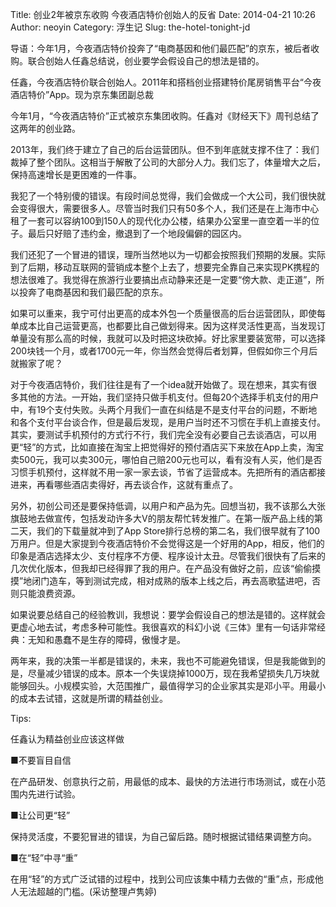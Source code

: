 Title: 创业2年被京东收购 今夜酒店特价创始人的反省
Date: 2014-04-21 10:26
Author: neoyin
Category: 浮生记
Slug: the-hotel-tonight-jd

导语：今年1月，今夜酒店特价投奔了“电商基因和他们最匹配”的京东，被后者收购。联合创始人任鑫总结说，创业要学会假设自己的想法是错的。

任鑫，今夜酒店特价联合创始人。2011年和搭档创业搭建特价尾房销售平台“今夜酒店特价”App。现为京东集团副总裁

今年1月，“今夜酒店特价”正式被京东集团收购。任鑫对《财经天下》周刊总结了这两年的创业路。

2013年，我们终于建立了自己的后台运营团队。但不到年底就支撑不住了：我们裁掉了整个团队。这相当于解散了公司的大部分人力。我们忘了，体量增大之后，保持高速增长是更困难的一件事。

<!--more-->

我犯了一个特别傻的错误。有段时间总觉得，我们会做成一个大公司，我们很快就会变得很大，需要很多人。尽管当时我们只有50多个人，我们还是在上海市中心租了一套可以容纳100到150人的现代化办公楼，结果办公室里一直空着一半的位子。最后只好赔了违约金，撤退到了一个地段偏僻的园区内。

我们还犯了一个冒进的错误，理所当然地以为一切都会按照我们预期的发展。实际到了后期，移动互联网的营销成本整个上去了，想要完全靠自己来实现PK携程的想法很难了。我觉得在旅游行业要搞出点动静来还是一定要“傍大款、走正道”，所以投奔了电商基因和我们最匹配的京东。

如果可以重来，我宁可付出更高的成本外包一个质量很高的后台运营团队，即使每单成本比自己运营更高，也都要比自己做划得来。因为这样灵活性更高，当发现订单量没有那么高的时候，我就可以及时把这块砍掉。好比家里要装宽带，可以选择200块钱一个月，或者1700元一年，你当然会觉得后者划算，但假如你三个月后就搬家了呢？

对于今夜酒店特价，我们往往是有了一个idea就开始做了。现在想来，其实有很多其他的方法。一开始，我们坚持只做手机支付。但每20个选择手机支付的用户中，有19个支付失败。头两个月我们一直在纠结是不是支付平台的问题，不断地和各个支付平台谈合作，但是最后发现，是用户当时还不习惯在手机上直接支付。其实，要测试手机预付的方式行不行，我们完全没有必要自己去谈酒店，可以用更“轻”的方式，比如直接在淘宝上把觉得好的预付酒店买下来放在App上卖，淘宝卖500元，我可以卖300元，哪怕自己赔200元也可以，看有没有人买，他们是否习惯手机预付，这样就不用一家一家去谈，节省了运营成本。先把所有的酒店都接进来，再看哪些酒店卖得好，再去谈合作，这就有重点了。

另外，初创公司还是要保持低调，以用户和产品为先。回想当初，我不该那么大张旗鼓地去做宣传，包括发动许多大V的朋友帮忙转发推广。在第一版产品上线的第二天，我们的下载量就冲到了App
Store排行总榜的第二名，我们很早就有了100万用户。但是大家提到今夜酒店特价不会觉得这是一个好用的App，相反，他们的印象是酒店选择太少、支付程序不方便、程序设计太丑。尽管我们很快有了后来的几次优化版本，但我却已经得罪了我的用户。在产品没有做好之前，应该“偷偷摸摸”地闭门造车，等到测试完成，相对成熟的版本上线之后，再去高歌猛进吧，否则只能浪费资源。

如果说要总结自己的经验教训，我想说：要学会假设自己的想法是错的。这样就会更虚心地去试，考虑多种可能性。我很喜欢的科幻小说《三体》里有一句话非常经典：无知和愚蠢不是生存的障碍，傲慢才是。

两年来，我的决策一半都是错误的，未来，我也不可能避免错误，但是我能做到的是，尽量减少错误的成本。原本一个失误烧掉1000万，现在我希望损失几万块就能够回头。小规模实验，大范围推广，最值得学习的企业家其实是邓小平。用最小的成本去试错，这就是所谓的精益创业。

Tips:

任鑫认为精益创业应该这样做

■不要盲目自信

在产品研发、创意执行之前，用最低的成本、最快的方法进行市场测试，或在小范围内先进行试验。

■让公司更“轻”

保持灵活度，不要犯冒进的错误，为自己留后路。随时根据试错结果调整方向。

■在“轻”中寻“重”

在用“轻”的方式广泛试错的过程中，找到公司应该集中精力去做的“重”点，形成他人无法超越的门槛。(采访整理卢隽婷)
